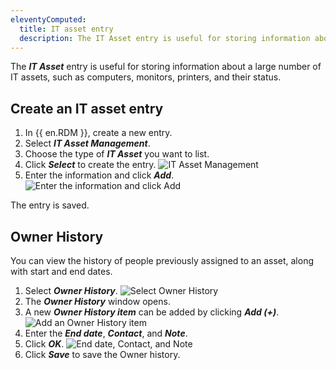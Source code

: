 ```yaml
---
eleventyComputed:
  title: IT asset entry
  description: The IT Asset entry is useful for storing information about a large number of IT assets, such as computers, monitors, printers, and their status.
---
```

The ***IT Asset*** entry is useful for storing information about a large number of IT assets, such as computers, monitors, printers, and their status.

## Create an IT asset entry

1. In {{ en.RDM }}, create a new entry.
1. Select ***IT Asset Management***.
1. Choose the type of ***IT Asset*** you want to list. 
1. Click ***Select*** to create the entry.
![IT Asset Management](https://webdevolutions.azureedge.net/docs/en/kb/KB6149.png)  
1. Enter the information and click ***Add***.
![Enter the information and click Add](https://webdevolutions.azureedge.net/docs/en/kb/KB6150.png)  

The entry is saved.

## Owner History

You can view the history of people previously assigned to an asset, along with start and end dates.

1. Select ***Owner History***. 
![Select Owner History](https://webdevolutions.azureedge.net/docs/en/kb/KB6194.png)  
1. The ***Owner History*** window opens.  
1. A new ***Owner History item*** can be added by clicking ***Add (+)***.
![Add an Owner History item](https://webdevolutions.azureedge.net/docs/en/kb/KB6195.png)
1. Enter the ***End date***, ***Contact***, and ***Note***.
1. Click ***OK***.
![End date, Contact, and Note](https://webdevolutions.azureedge.net/docs/en/kb/KB6196.png)
1. Click ***Save*** to save the Owner history.